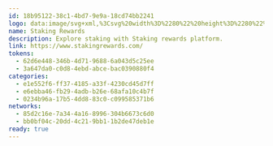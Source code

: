 ```yaml
---
id: 18b95122-38c1-4bd7-9e9a-18cd74bb2241
logo: data:image/svg+xml,%3Csvg%20width%3D%2280%22%20height%3D%2280%22%20viewBox%3D%220%200%2080%2080%22%20fill%3D%22none%22%20xmlns%3D%22http%3A%2F%2Fwww.w3.org%2F2000%2Fsvg%22%3E%0A%3Cpath%20d%3D%22M15%2026V35.561H26.4865V26H15ZM42.027%2035.561V26H65V35.561H42.027ZM15%2035.561V45.122H26.4865V35.561H15ZM37.973%2054H26.4865V35.561H37.973V54ZM53.5135%2054H42.027V35.561H53.5135V54Z%22%20fill%3D%22%23023BFF%22%2F%3E%0A%3Cg%20opacity%3D%220.6%22%20filter%3D%22url(%23filter0_f_4503_4172)%22%3E%0A%3Cpath%20d%3D%22M18%2021V30.561H29.4865V21H18ZM45.027%2030.561V21H68V30.561H45.027ZM18%2030.561V40.122H29.4865V30.561H18ZM40.973%2049H29.4865V30.561H40.973V49ZM56.5135%2049H45.027V30.561H56.5135V49Z%22%20fill%3D%22%23023BFF%22%2F%3E%0A%3C%2Fg%3E%0A%3Cdefs%3E%0A%3Cfilter%20id%3D%22filter0_f_4503_4172%22%20x%3D%226%22%20y%3D%229%22%20width%3D%2274%22%20height%3D%2252%22%20filterUnits%3D%22userSpaceOnUse%22%20color-interpolation-filters%3D%22sRGB%22%3E%0A%3CfeFlood%20flood-opacity%3D%220%22%20result%3D%22BackgroundImageFix%22%2F%3E%0A%3CfeBlend%20mode%3D%22normal%22%20in%3D%22SourceGraphic%22%20in2%3D%22BackgroundImageFix%22%20result%3D%22shape%22%2F%3E%0A%3CfeGaussianBlur%20stdDeviation%3D%226%22%20result%3D%22effect1_foregroundBlur_4503_4172%22%2F%3E%0A%3C%2Ffilter%3E%0A%3C%2Fdefs%3E%0A%3C%2Fsvg%3E%0A
name: Staking Rewards
description: Explore staking with Staking rewards platform.
link: https://www.stakingrewards.com/
tokens:
  - 62d6e448-346b-4d71-9688-6a043d5c25ee
  - 3a647da0-c0d8-4ebd-abce-bac0390880f4
categories:
  - e1e552f6-ff37-4185-a33f-4230cd45d7ff
  - e6ebba46-fb29-4adb-b26e-68afa10c4b7f
  - 0234b96a-17b5-4dd8-83c0-c099585371b6
networks:
  - 85d2c16e-7a34-4a16-8996-304b6673c6d0
  - bb0bf04c-20dd-4c21-9bb1-1b2de47deb1e
ready: true
---
```

